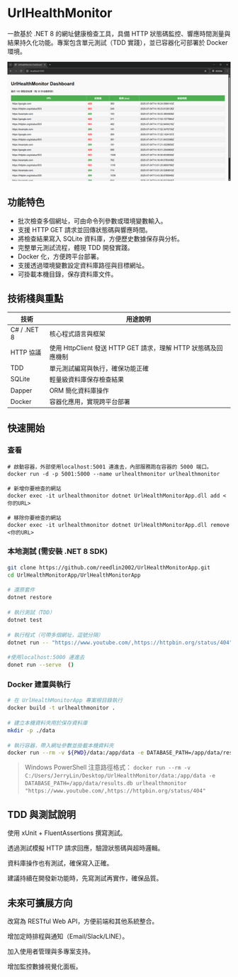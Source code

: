 # UrlHealthMonitor
一款基於 .NET 8 的網址健康檢查工具，具備 HTTP 狀態碼監控、響應時間測量與結果持久化功能。專案包含單元測試（TDD 實踐），並已容器化可部署於 Docker 環境。

![HTML Image](dashboard.png)
## 功能特色
* 批次檢查多個網址，可由命令列參數或環境變數輸入。
* 支援 HTTP GET 請求並回傳狀態碼與響應時間。
* 將檢查結果寫入 SQLite 資料庫，方便歷史數據保存與分析。
* 完整單元測試流程，體現 TDD 開發實踐。
* Docker 化，方便跨平台部署。
* 支援透過環境變數設定資料庫路徑與目標網址。
* 可掛載本機目錄，保存資料庫文件。

## 技術棧與重點
| 技術          | 用途說明                                          |
| ----------- | --------------------------------------------- |
| C# / .NET 8 | 核心程式語言與框架                                     |
| HTTP 協議     | 使用 HttpClient 發送 HTTP GET 請求，理解 HTTP 狀態碼及回應機制 |
| TDD         | 單元測試編寫與執行，確保功能正確                              |
| SQLite      | 輕量級資料庫保存檢查結果                                  |
| Dapper      | ORM 簡化資料庫操作                                   |
| Docker      | 容器化應用，實現跨平台部署                                 |

## 快速開始

### 查看
```
# 啟動容器，外部使用localhost:5001 連進去，內部服務跑在容器的 5000 端口。
docker run -d -p 5001:5000 --name urlhealthmonitor urlhealthmonitor

# 新增你要檢查的網站
docker exec -it urlhealthmonitor dotnet UrlHealthMonitorApp.dll add <你的URL>

# 移除你要檢查的網站
docker exec -it urlhealthmonitor dotnet UrlHealthMonitorApp.dll remove <你的URL>
```

### 本地測試 (需安裝 .NET 8 SDK)
```bash
git clone https://github.com/reedlin2002/UrlHealthMonitorApp.git
cd UrlHealthMonitorApp/UrlHealthMonitorApp

# 還原套件
dotnet restore

# 執行測試（TDD）
dotnet test

# 執行程式（可帶多個網址，逗號分隔）
dotnet run -- "https://www.youtube.com/,https://httpbin.org/status/404"

#使用localhost:5000 連進去
donet run --serve  ()
```

### Docker 建置與執行
```bash
# 在 UrlHealthMonitorApp 專案根目錄執行
docker build -t urlhealthmonitor .

# 建立本機資料夾用於保存資料庫
mkdir -p ./data

# 執行容器，帶入網址參數並掛載本機資料夾
docker run --rm -v ${PWD}/data:/app/data -e DATABASE_PATH=/app/data/results.db urlhealthmonitor "https://www.youtube.com/,https://httpbin.org/status/404"
```

> Windows PowerShell 注意路徑格式：
`docker run --rm -v C:/Users/JerryLin/Desktop/UrlHealthMonitor/data:/app/data -e
DATABASE_PATH=/app/data/results.db urlhealthmonitor
"https://www.youtube.com/,https://httpbin.org/status/404"`

## TDD 與測試說明
使用 xUnit + FluentAssertions 撰寫測試。

透過測試模擬 HTTP 請求回應，驗證狀態碼與超時邏輯。

資料庫操作也有測試，確保寫入正確。

建議持續在開發新功能時，先寫測試再實作，確保品質。

## 未來可擴展方向
改寫為 RESTful Web API，方便前端和其他系統整合。

增加定時排程與通知（Email/Slack/LINE）。

加入使用者管理與多專案支持。

增加監控數據視覺化面板。

